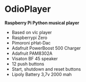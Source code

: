 # OdioPlayer

**Raspberry Pi Python musical player**
 * Based on vlc player
 * Raspberrypi Zero
 * Pimoroni pHat-Dac
 * Adafruit PowerBoost 500 Charger
 * Adafruit PAM8302A
 * Visaton BF 45 speaker
 * 12 push buttons
 * Start, shutdown and reset buttons
 * Lipoly Battery 3,7v 2000 mah
 

